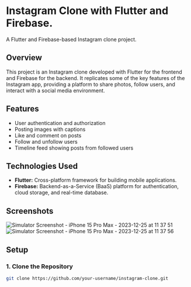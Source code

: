 # Instagram Clone with Flutter and Firebase.

A Flutter and Firebase-based Instagram clone project.

## Overview

This project is an Instagram clone developed with Flutter for the frontend and Firebase for the backend. It replicates some of the key features of the Instagram app, providing a platform to share photos, follow users, and interact with a social media environment.

## Features

- User authentication and authorization
- Posting images with captions
- Like and comment on posts
- Follow and unfollow users
- Timeline feed showing posts from followed users

## Technologies Used

- **Flutter:** Cross-platform framework for building mobile applications.
- **Firebase:** Backend-as-a-Service (BaaS) platform for authentication, cloud storage, and real-time database.

## Screenshots
![Simulator Screenshot - iPhone 15 Pro Max - 2023-12-25 at 11 37 51](https://github.com/tavkeer/Instagram-Clone/assets/105163810/79aa2a05-6a58-434c-85a7-40a73ce11a4a)
![Simulator Screenshot - iPhone 15 Pro Max - 2023-12-25 at 11 37 56](https://github.com/tavkeer/Instagram-Clone/assets/105163810/ffa4f64c-85a2-423d-aa4f-29861e06e74f)



## Setup

### 1. Clone the Repository

```bash
git clone https://github.com/your-username/instagram-clone.git
